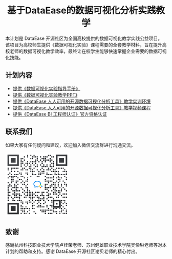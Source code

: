 <h1 align="center">基于DataEase的数据可视化分析实践教学</h1>
</p>
本计划是 DataEase 开源社区为全国高校提供的数据可视化教学实践公益项目。该项目为高校师生提供《数据可视化实验》课程需要的全套教学材料，旨在提升高校老师的数据可视化教学效率，最终让在校学生能够快速掌握企业需要的数据可视化技能。

## 计划内容

* [提供《数据可视化实验指导手册》](https://github.com/fit2cloud-edu/DataEase ) 
* [提供《数据可视化实验教学PPT》](https://github.com/fit2cloud-edu/DataEase ) 
* [提供《DataEase 人人可用的开源数据可视化分析工具》教学实训环境](http://student.dataease.fit2cloud.com ) 
* [提供《DataEase 人人可用的开源数据可视化分析工具》教学视频课程](https://edu.fit2cloud.com/ ) 
* [提供《DataEase BI 工程师认证》官方资格认证](https://edu.fit2cloud.com/p/t_pc/goods_pc_detail/goods_detail/course_2ccEXguhbn9JwVQX1sjP112SOvq ) 

## 联系我们

如果大家有任何疑问和建议，欢迎加入微信交流群进行沟通交流。

<div align="left"> <img src="image/【高校】技术交流群.png" width = 200 /> </div>

## 致谢

感谢杭州科技职业技术学院卢桂荣老师、苏州健雄职业技术学院吴伶琳老师等对本计划的帮助和支持。感谢 DataEase 开源社区谢贝老师的精心付出。
